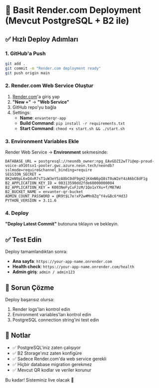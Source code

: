 # 🚀 Basit Render.com Deployment (Mevcut PostgreSQL + B2 ile)

## ✅ Hızlı Deploy Adımları

### 1. GitHub'a Push
```bash
git add .
git commit -m "Render.com deployment ready"
git push origin main
```

### 2. Render.com Web Service Oluştur
1. [Render.com](https://render.com)'a giriş yap
2. **"New +"** → **"Web Service"**
3. GitHub repo'yu bağla
4. Settings:
   - **Name**: `envanterqr-app`
   - **Build Command**: `pip install -r requirements.txt`
   - **Start Command**: `chmod +x start.sh && ./start.sh`

### 3. Environment Variables Ekle
Render Web Service → **Environment** sekmesinde:

```
DATABASE_URL = postgresql://neondb_owner:npg_EAvGDZI2wT7i@ep-proud-voice-a916tsx1-pooler.gwc.azure.neon.tech/neondb?sslmode=require&channel_binding=require
SESSION_SECRET = 8K2mN9pL6xQ4vR7sT1uW3eY5zA8bC0dF9gH2jK4mN6pQ8sT0uW2eY4zA6bC8dF1g
B2_APPLICATION_KEY_ID = 00313590dd2fde60000000004
B2_APPLICATION_KEY = K003NeFyCuFJzM/1Qo1xYXu+f/M87WU
B2_BUCKET_NAME = envanter-qr-bucket
ADMIN_COUNT_PASSWORD = @R9t$L7e!xP2w#Mn8Zq^Y4v&Bc6*Hd3J
PYTHON_VERSION = 3.11.6
```

### 4. Deploy
**"Deploy Latest Commit"** butonuna tıklayın ve bekleyin.

## ✅ Test Edin

Deploy tamamlandıktan sonra:

- **Ana sayfa**: `https://your-app-name.onrender.com`
- **Health check**: `https://your-app-name.onrender.com/health`
- **Admin giriş**: `admin / admin123`

## 🔧 Sorun Çözme

Deploy başarısız olursa:
1. Render logs'ları kontrol edin
2. Environment variables'ları kontrol edin
3. PostgreSQL connection string'ini test edin

## 📝 Notlar

- ✅ PostgreSQL'iniz zaten çalışıyor
- ✅ B2 Storage'ınız zaten konfigüre
- ✅ Sadece Render.com'da web service gerekli
- ✅ Hiçbir database migration gerekmez
- ✅ Mevcut QR kodlar ve veriler korunur

Bu kadar! Sisteminiz live olacak 🚀